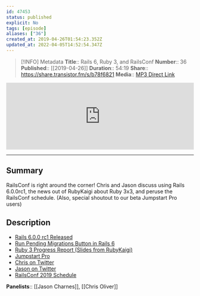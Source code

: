 ```yaml
---
id: 47453
status: published
explicit: No
tags: [episode]
aliases: ["36"]
created_at: 2019-04-26T01:54:23.352Z
updated_at: 2022-04-05T14:52:54.347Z
---
```


> [!INFO] Metadata
> **Title**:: Rails 6, Ruby 3, and RailsConf
> **Number**:: 36
> **Published**:: [[2019-04-26]]
> **Duration**:: 54:19
> **Share**:: <https://share.transistor.fm/s/b78f6821>
> **Media**:: [MP3 Direct Link](https://dts.podtrac.com/redirect.mp3/media.transistor.fm/b78f6821/22b0cf6d.mp3)

<iframe width="100%" height="180" frameborder="no" scrolling="no" seamless src="https://share.transistor.fm/e/b78f6821/dark"></iframe>

---

## Summary

RailsConf is right around the corner! Chris and Jason discuss using Rails 6.0.0rc1, the news out of RubyKaigi about Ruby 3x3, and peruse the RailsConf schedule. (Also, special shoutout to our beta Jumpstart Pro users)

## Description

- [Rails 6.0.0 rc1 Released](https://weblog.rubyonrails.org/2019/4/24/Rails-6-0-rc1-released/)
- [Run Pending Migrations Button in Rails 6](https://twitter.com/jmcharnes/status/1121161679956430848)
- [Ruby 3 Progress Report (Slides from RubyKaigi)](https://docs.google.com/presentation/d/1z_5JT0-MJySGn6UGrtdafK1oj9kGSO5sGlTtEQJz0JU/edit#slide=id.p)
- [Jumpstart Pro](https://jumpstartrails.com)
- [Chris on Twitter](https://twitter.com/excid3)
- [Jason on Twitter](https://twitter.com/jmcharnes)
- [RailsConf 2019 Schedule](https://railsconf.com/schedule)

**Panelists**:: [[Jason Charnes]], [[Chris Oliver]]
